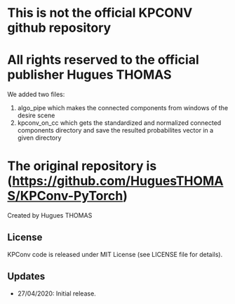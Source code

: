 # This is not the official KPCONV github repository
# All rights reserved to the official publisher Hugues THOMAS

We added two files:
1. algo_pipe which makes the connected components from windows of the desire scene
2. kpconv_on_cc which gets the standardized and normalized connected components directory and save the resulted probabilites vector in a given directory

# The original repository is (https://github.com/HuguesTHOMAS/KPConv-PyTorch)

Created by Hugues THOMAS

## License
KPConv code is released under MIT License (see LICENSE file for details).

## Updates
* 27/04/2020: Initial release.
